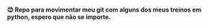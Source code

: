 #### 😊 Repo para movimentar meu git com alguns dos meus treinos em python, espero que não se importe.


